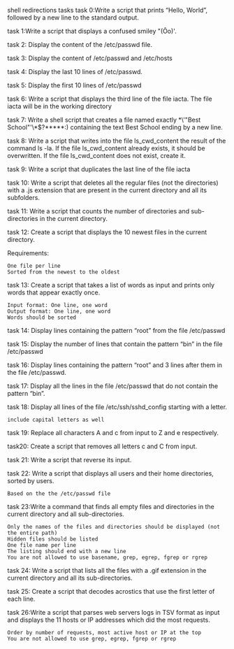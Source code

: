 shell redirections tasks
task 0:Write a script that prints “Hello, World”, followed by a new line to the standard output.

task 1:Write a script that displays a confused smiley "(Ôo)'.

task 2: Display the content of the /etc/passwd file.

task 3: Display the content of /etc/passwd and /etc/hosts

task 4: Display the last 10 lines of /etc/passwd.

task 5: Display the first 10 lines of /etc/passwd

task 6: Write a script that displays the third line of the file iacta.
The file iacta will be in the working directory

task 7: Write a shell script that creates a file named exactly \*\\'"Best School"\'\\*$\?\*\*\*\*\*:) containing the text Best School ending by a new line.

task 8: Write a script that writes into the file ls_cwd_content the result of the command ls -la. If the file ls_cwd_content already exists, it should be overwritten. If the file ls_cwd_content does not exist, create it.

task 9: Write a script that duplicates the last line of the file iacta

task 10: Write a script that deletes all the regular files (not the directories) with a .js extension that are present in the current directory and all its subfolders.

task 11: Write a script that counts the number of directories and sub-directories in the current directory.

task 12: Create a script that displays the 10 newest files in the current directory.

Requirements:

    One file per line
    Sorted from the newest to the oldest

task 13: Create a script that takes a list of words as input and prints only words that appear exactly once.

    Input format: One line, one word
    Output format: One line, one word
    Words should be sorted


task 14: Display lines containing the pattern “root” from the file /etc/passwd

task 15: Display the number of lines that contain the pattern “bin” in the file /etc/passwd

task 16: Display lines containing the pattern “root” and 3 lines after them in the file /etc/passwd.

task 17: Display all the lines in the file /etc/passwd that do not contain the pattern “bin”.

task 18: Display all lines of the file /etc/ssh/sshd_config starting with a letter.

    include capital letters as well

task 19: Replace all characters A and c from input to Z and e respectively.

task20: Create a script that removes all letters c and C from input.

task 21: Write a script that reverse its input.

task 22: Write a script that displays all users and their home directories, sorted by users.

    Based on the the /etc/passwd file

task 23:Write a command that finds all empty files and directories in the current directory and all sub-directories.

    Only the names of the files and directories should be displayed (not the entire path)
    Hidden files should be listed
    One file name per line
    The listing should end with a new line
    You are not allowed to use basename, grep, egrep, fgrep or rgrep

task 24: Write a script that lists all the files with a .gif extension in the current directory and all its sub-directories.

task 25: Create a script that decodes acrostics that use the first letter of each line.

task 26:Write a script that parses web servers logs in TSV format as input and displays the 11 hosts or IP addresses which did the most requests.

    Order by number of requests, most active host or IP at the top
    You are not allowed to use grep, egrep, fgrep or rgrep
